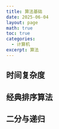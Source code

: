 ```yaml
---
title: 算法基础
date: 2025-06-04
layout: page
math: true
toc: true
categories:
  - 计算机
excerpt: 算法
---
```


## 时间复杂度
## 经典排序算法
## 二分与递归
